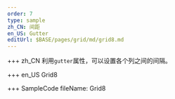```yaml
---
order: 7
type: sample
zh_CN: 间距
en_US: Gutter
editUrl: $BASE/pages/grid/md/grid8.md
---
```


+++ zh_CN
利用<Code>gutter</Code>属性，可以设置各个列之间的间隔。

+++ en_US
Grid8

+++ SampleCode
fileName: Grid8
